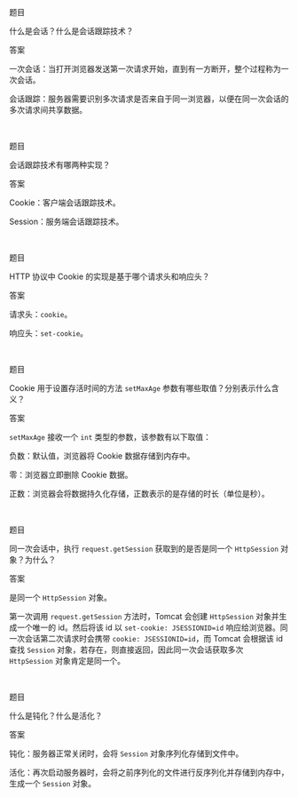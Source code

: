 题目

什么是会话？什么是会话跟踪技术？

答案

一次会话：当打开浏览器发送第一次请求开始，直到有一方断开，整个过程称为一次会话。

会话跟踪：服务器需要识别多次请求是否来自于同一浏览器，以便在同一次会话的多次请求间共享数据。

<br>

题目

会话跟踪技术有哪两种实现？

答案

Cookie：客户端会话跟踪技术。

Session：服务端会话跟踪技术。

<br>

题目

HTTP 协议中 Cookie 的实现是基于哪个请求头和响应头？

答案

请求头：`cookie`。

响应头：`set-cookie`。

<br>

题目

Cookie 用于设置存活时间的方法 `setMaxAge` 参数有哪些取值？分别表示什么含义？

答案

`setMaxAge` 接收一个 `int` 类型的参数，该参数有以下取值：

负数：默认值，浏览器将 Cookie 数据存储到内存中。

零：浏览器立即删除 Cookie 数据。

正数：浏览器会将数据持久化存储，正数表示的是存储的时长（单位是秒）。

<br>

题目

同一次会话中，执行 `request.getSession` 获取到的是否是同一个 `HttpSession` 对象？为什么？

答案

是同一个 `HttpSession` 对象。

第一次调用 `request.getSession` 方法时，Tomcat 会创建 `HttpSession` 对象并生成一个唯一的 id。然后将该 id 以 `set-cookie: JSESSIONID=id` 响应给浏览器。同一次会话第二次请求时会携带 `cookie: JSESSIONID=id`，而 Tomcat 会根据该 id 查找 `Session` 对象，若存在，则直接返回，因此同一次会话获取多次 `HttpSession` 对象肯定是同一个。

<br>

题目

什么是钝化？什么是活化？

答案

钝化：服务器正常关闭时，会将 `Session` 对象序列化存储到文件中。

活化：再次启动服务器时，会将之前序列化的文件进行反序列化并存储到内存中，生成一个 `Session` 对象。